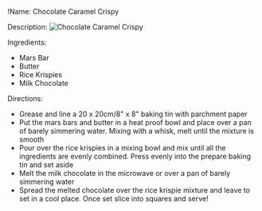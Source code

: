 !Name: Chocolate Caramel Crispy

Description:
![Chocolate Caramel Crispy](https://www.themealdb.com/images/media/meals/1550442508.jpg "Chocolate Caramel Crispy")

Ingredients:
- Mars Bar
- Butter
- Rice Krispies
- Milk Chocolate

Directions:
- Grease and line a 20 x 20cm/8" x 8" baking tin with parchment paper
- Put the mars bars and butter in a heat proof bowl and place over a pan of barely simmering water. Mixing with a whisk, melt until the mixture is smooth
- Pour over the rice krispies in a mixing bowl and mix until all the ingredients are evenly combined. Press evenly into the prepare baking tin and set aside
- Melt the milk chocolate in the microwave or over a pan of barely simmering water
- Spread the melted chocolate over the rice krispie mixture and leave to set in a cool place. Once set slice into squares and serve!
